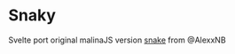 # Snaky

Svelte port original malinaJS version [snake](https://malinajs.github.io/repl/#/share/j1wfD6xsy_a) from @AlexxNB